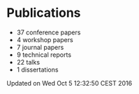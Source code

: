 # Publications
  * 37 conference papers
  * 4 workshop papers
  * 7 journal papers
  * 9 technical reports
  * 22 talks
  * 1 dissertations

Updated on Wed Oct  5 12:32:50 CEST 2016
